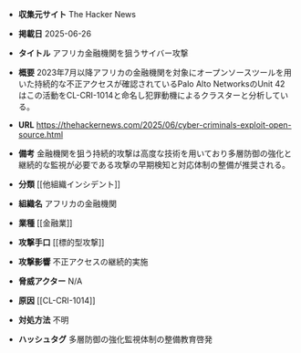 - **収集元サイト**
The Hacker News

- **掲載日**
2025-06-26

- **タイトル**
アフリカ金融機関を狙うサイバー攻撃

- **概要**
2023年7月以降アフリカの金融機関を対象にオープンソースツールを用いた持続的な不正アクセスが確認されているPalo Alto NetworksのUnit 42はこの活動をCL-CRI-1014と命名し犯罪動機によるクラスターと分析している。

- **URL**
https://thehackernews.com/2025/06/cyber-criminals-exploit-open-source.html

- **備考**
金融機関を狙う持続的攻撃は高度な技術を用いており多層防御の強化と継続的な監視が必要である攻撃の早期検知と対応体制の整備が推奨される。

- **分類**
[[他組織インシデント]]

- **組織名**
アフリカの金融機関

- **業種**
[[金融業]]

- **攻撃手口**
[[標的型攻撃]]

- **攻撃影響**
不正アクセスの継続的実施

- **脅威アクター**
N/A

- **原因**
[[CL-CRI-1014]]

- **対処方法**
不明

- **ハッシュタグ**
多層防御の強化監視体制の整備教育啓発
